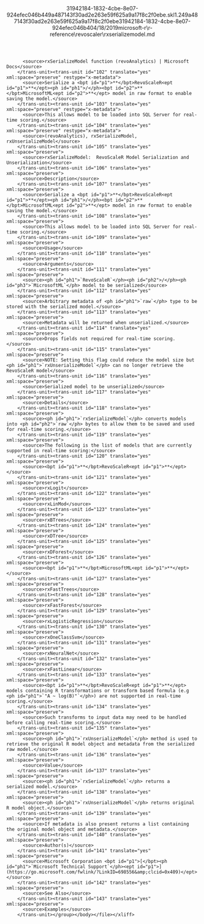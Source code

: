 <?xml version="1.0"?><xliff version="1.2" xmlns="urn:oasis:names:tc:xliff:document:1.2" xmlns:xsi="http://www.w3.org/2001/XMLSchema-instance" xsi:schemaLocation="urn:oasis:names:tc:xliff:document:1.2 xliff-core-1.2-transitional.xsd"><file datatype="xml" original="rxserializemodel.md" source-language="en-US" target-language="en-US"><header><tool tool-id="mdxliff" tool-name="mdxliff" tool-version="1.0-d1654b2" tool-company="Microsoft" /><xliffext:skl_file_name xmlns:xliffext="urn:microsoft:content:schema:xliffextensions">31942184-1832-4cbe-8e07-924efec046b449a487143f30ad2e263e59f625a9a17f8c2f0ebe.skl</xliffext:skl_file_name><xliffext:version xmlns:xliffext="urn:microsoft:content:schema:xliffextensions">1.2</xliffext:version><xliffext:ms.openlocfilehash xmlns:xliffext="urn:microsoft:content:schema:xliffextensions">49a487143f30ad2e263e59f625a9a17f8c2f0ebe</xliffext:ms.openlocfilehash><xliffext:ms.sourcegitcommit xmlns:xliffext="urn:microsoft:content:schema:xliffextensions">31942184-1832-4cbe-8e07-924efec046b4</xliffext:ms.sourcegitcommit><xliffext:ms.lasthandoff xmlns:xliffext="urn:microsoft:content:schema:xliffextensions">04/18/2019</xliffext:ms.lasthandoff><xliffext:ms.openlocfilepath xmlns:xliffext="urn:microsoft:content:schema:xliffextensions">microsoft-r\r-reference\revoscaler\rxserializemodel.md</xliffext:ms.openlocfilepath></header><body><group id="content" extype="content"><trans-unit id="101" translate="yes" xml:space="preserve" restype="x-metadata">
          <source>rxSerializeModel function (revoAnalytics) | Microsoft Docs</source>
        </trans-unit><trans-unit id="102" translate="yes" xml:space="preserve" restype="x-metadata">
          <source>Serialize a <bpt id="p1">**</bpt>RevoScaleR<ept id="p1">**</ept><ph id="ph1">/</ph><bpt id="p2">**</bpt>MicrosoftML<ept id="p2">**</ept> model in raw format to enable saving the model.</source>
        </trans-unit><trans-unit id="103" translate="yes" xml:space="preserve" restype="x-metadata">
          <source>This allows model to be loaded into SQL Server for real-time scoring.</source>
        </trans-unit><trans-unit id="104" translate="yes" xml:space="preserve" restype="x-metadata">
          <source>(revoAnalytics), rxSerializeModel, rxUnserializeModel</source>
        </trans-unit><trans-unit id="105" translate="yes" xml:space="preserve">
          <source>rxSerializeModel:  RevoScaleR Model Serialization and Unserialization</source>
        </trans-unit><trans-unit id="106" translate="yes" xml:space="preserve">
          <source>Description</source>
        </trans-unit><trans-unit id="107" translate="yes" xml:space="preserve">
          <source>Serialize a <bpt id="p1">**</bpt>RevoScaleR<ept id="p1">**</ept><ph id="ph1">/</ph><bpt id="p2">**</bpt>MicrosoftML<ept id="p2">**</ept> model in raw format to enable saving the model.</source>
        </trans-unit><trans-unit id="108" translate="yes" xml:space="preserve">
          <source>This allows model to be loaded into SQL Server for real-time scoring.</source>
        </trans-unit><trans-unit id="109" translate="yes" xml:space="preserve">
          <source>Usage</source>
        </trans-unit><trans-unit id="110" translate="yes" xml:space="preserve">
          <source>Arguments</source>
        </trans-unit><trans-unit id="111" translate="yes" xml:space="preserve">
          <source><ph id="ph1">`RevoScaleR`</ph><ph id="ph2">/</ph><ph id="ph3">`MicrosoftML`</ph> model to be serialized</source>
        </trans-unit><trans-unit id="112" translate="yes" xml:space="preserve">
          <source>Arbitrary metadata of <ph id="ph1">`raw`</ph> type to be stored with the serialized model.</source>
        </trans-unit><trans-unit id="113" translate="yes" xml:space="preserve">
          <source>Metadata will be returned when unserialized.</source>
        </trans-unit><trans-unit id="114" translate="yes" xml:space="preserve">
          <source>Drops fields not required for real-time scoring.</source>
        </trans-unit><trans-unit id="115" translate="yes" xml:space="preserve">
          <source>NOTE: Setting this flag could reduce the model size but <ph id="ph1">`rxUnserializeModel`</ph> can no longer retrieve the RevoScaleR model</source>
        </trans-unit><trans-unit id="116" translate="yes" xml:space="preserve">
          <source>Serialized model to be unserialized</source>
        </trans-unit><trans-unit id="117" translate="yes" xml:space="preserve">
          <source>Details</source>
        </trans-unit><trans-unit id="118" translate="yes" xml:space="preserve">
          <source><ph id="ph1">`rxSerializeModel`</ph> converts models into <ph id="ph2">`raw`</ph> bytes to allow them to be saved and used for real-time scoring.</source>
        </trans-unit><trans-unit id="119" translate="yes" xml:space="preserve">
          <source>The following is the list of models that are currently supported in real-time scoring:</source>
        </trans-unit><trans-unit id="120" translate="yes" xml:space="preserve">
          <source><bpt id="p1">**</bpt>RevoScaleR<ept id="p1">**</ept></source>
        </trans-unit><trans-unit id="121" translate="yes" xml:space="preserve">
          <source>rxLogit</source>
        </trans-unit><trans-unit id="122" translate="yes" xml:space="preserve">
          <source>rxLinMod</source>
        </trans-unit><trans-unit id="123" translate="yes" xml:space="preserve">
          <source>rxBTrees</source>
        </trans-unit><trans-unit id="124" translate="yes" xml:space="preserve">
          <source>rxDTree</source>
        </trans-unit><trans-unit id="125" translate="yes" xml:space="preserve">
          <source>rxDForest</source>
        </trans-unit><trans-unit id="126" translate="yes" xml:space="preserve">
          <source><bpt id="p1">**</bpt>MicrosoftML<ept id="p1">**</ept></source>
        </trans-unit><trans-unit id="127" translate="yes" xml:space="preserve">
          <source>rxFastTrees</source>
        </trans-unit><trans-unit id="128" translate="yes" xml:space="preserve">
          <source>rxFastForest</source>
        </trans-unit><trans-unit id="129" translate="yes" xml:space="preserve">
          <source>rxLogisticRegression</source>
        </trans-unit><trans-unit id="130" translate="yes" xml:space="preserve">
          <source>rxOneClassSvm</source>
        </trans-unit><trans-unit id="131" translate="yes" xml:space="preserve">
          <source>rxNeuralNet</source>
        </trans-unit><trans-unit id="132" translate="yes" xml:space="preserve">
          <source>rxFastLinear</source>
        </trans-unit><trans-unit id="133" translate="yes" xml:space="preserve">
          <source><bpt id="p1">**</bpt>RevoScaleR<ept id="p1">**</ept> models containing R transformations or transform based formula (e.g <ph id="ph1">`"A ~ log(B)"`</ph>) are not supported in real-time scoring.</source>
        </trans-unit><trans-unit id="134" translate="yes" xml:space="preserve">
          <source>Such transforms to input data may need to be handled before calling real-time scoring.</source>
        </trans-unit><trans-unit id="135" translate="yes" xml:space="preserve">
          <source><ph id="ph1">`rxUnserializeModel`</ph> method is used to retrieve the original R model object and metadata from the serialized raw model.</source>
        </trans-unit><trans-unit id="136" translate="yes" xml:space="preserve">
          <source>Value</source>
        </trans-unit><trans-unit id="137" translate="yes" xml:space="preserve">
          <source><ph id="ph1">`rxSerializeModel`</ph> returns a serialized model.</source>
        </trans-unit><trans-unit id="138" translate="yes" xml:space="preserve">
          <source><ph id="ph1">`rxUnserializeModel`</ph> returns original R model object.</source>
        </trans-unit><trans-unit id="139" translate="yes" xml:space="preserve">
          <source>If metadata is also present returns a list containing the original model object and metadata.</source>
        </trans-unit><trans-unit id="140" translate="yes" xml:space="preserve">
          <source>Author(s)</source>
        </trans-unit><trans-unit id="141" translate="yes" xml:space="preserve">
          <source>Microsoft Corporation <bpt id="p1">[</bpt><ph id="ph1">`Microsoft Technical Support`</ph><ept id="p1">](https://go.microsoft.com/fwlink/?LinkID=698556&amp;clcid=0x409)</ept></source>
        </trans-unit><trans-unit id="142" translate="yes" xml:space="preserve">
          <source>See Also</source>
        </trans-unit><trans-unit id="143" translate="yes" xml:space="preserve">
          <source>Examples</source>
        </trans-unit></group></body></file></xliff>